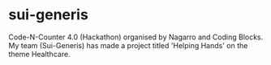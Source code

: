 # sui-generis
Code-N-Counter 4.0 (Hackathon) organised by Nagarro and Coding Blocks. My team (Sui-Generis) has made a project titled 'Helping Hands' on the theme Healthcare.
